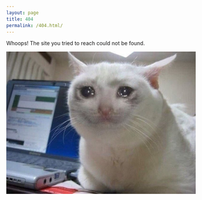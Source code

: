 ```yaml
---
layout: page
title: 404
permalink: /404.html/
---
```


Whoops! The site you tried to reach could not be found. 

![Alt text](images/catcry.jpg)
